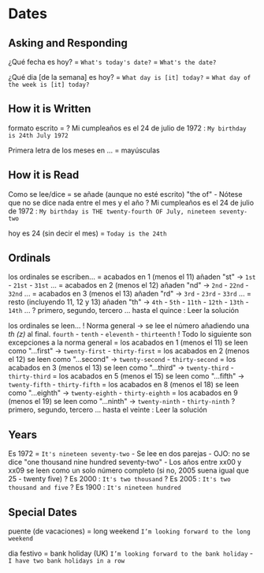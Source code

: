 # Dates


## Asking and Responding

¿Qué fecha es hoy?
    = `What's today's date?`
    = `What's the date?`

¿Qué dia [de la semana] es hoy?
    = `What day is [it] today?`
    = `What day of the week is [it] today?`


## How it is Written

formato escrito
    = <ordinal> <month> <year>
    ? Mi cumpleaños es el 24 de julio de 1972 : `My birthday is 24th July 1972`

Primera letra de los meses en ... = mayúsculas

## How it is Read

Como se lee/dice
    = se añade (aunque no esté escrito) "the <ordinal> of"
    - Nótese que no se dice nada entre el mes y el año
    ? Mi cumpleaños es el 24 de julio de 1972 : `My birthday is THE twenty-fourth OF July, nineteen seventy-two`

hoy es 24 (sin decir el mes)
    = `Today is the 24th`


## Ordinals

los ordinales se escriben...
    = acabados en 1 (menos el 11) añaden "st" -> `1st` - `21st` - `31st` ...
    = acabados en 2 (menos el 12) añaden "nd" -> `2nd` - `22nd` - `32nd` ...
    = acabados en 3 (menos el 13) añaden "rd" -> `3rd` - `23rd` - `33rd` ...
    = resto (incluyendo 11, 12 y 13) añaden "th" -> `4th` - `5th` - `11th` - `12th` - `13th` - `14th` ...
    ? primero, segundo, tercero ... hasta el quince : Leer la solución

los ordinales se leen...
    ! Norma general -> se lee el número añadiendo una _th (z)_ al final. `fourth` - `tenth` - `eleventh` - `thirteenth`
    ! Todo lo siguiente son excepciones a la norma general
    = los acabados en 1 (menos el 11) se leen como "...first" -> `twenty-first` - `thirty-first`
    = los acabados en 2 (menos el 12) se leen como "...second" -> `twenty-second` - `thirty-second`
    = los acabados en 3 (menos el 13) se leen como "...third" -> `twenty-third` - `thirty-third`
    = los acabados en 5 (menos el 15) se leen como "...fifth" -> `twenty-fifth` - `thirty-fifth`
    = los acabados en 8 (menos el 18) se leen como "...eighth" -> `twenty-eighth` - `thirty-eighth`
    = los acabados en 9 (menos el 19) se leen como "...ninth" -> `twenty-ninth` - `thirty-ninth`
    ? primero, segundo, tercero ... hasta el veinte : Leer la solución

## Years

Es 1972
    = `It's nineteen seventy-two`
    - Se lee en dos parejas
    - OJO: no se dice "one thousand nine hundred seventy-two"
    - Los años entre xx00  y xx09 se leen como un solo número completo (si no, 2005 suena igual que 25 - twenty five)
    ? Es 2000 : `It's two thousand`
    ? Es 2005 : `It's two thousand and five`
    ? Es 1900 : `It's nineteen hundred`


## Special Dates

puente (de vacaciones)
    = long weekend `I’m looking forward to the long weekend`

dia festivo
    = bank holiday (UK) `I’m looking forward to the bank holiday` - `I have two bank holidays in a row`

